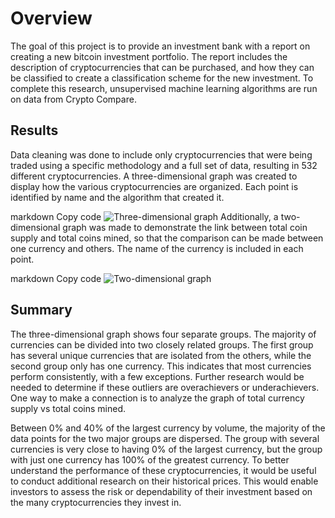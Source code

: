 # Overview
The goal of this project is to provide an investment bank with a report on creating a new bitcoin investment portfolio. The report includes the description of cryptocurrencies that can be purchased, and how they can be classified to create a classification scheme for the new investment. To complete this research, unsupervised machine learning algorithms are run on data from Crypto Compare.

## Results
Data cleaning was done to include only cryptocurrencies that were being traded using a specific methodology and a full set of data, resulting in 532 different cryptocurrencies. A three-dimensional graph was created to display how the various cryptocurrencies are organized. Each point is identified by name and the algorithm that created it.

markdown
Copy code
![Three-dimensional graph](https://user-images.githubusercontent.com/83256206/137974828-15d65572-2970-43df-ae56-e4059ddd1884.png)
Additionally, a two-dimensional graph was made to demonstrate the link between total coin supply and total coins mined, so that the comparison can be made between one currency and others. The name of the currency is included in each point.

markdown
Copy code
![Two-dimensional graph](https://user-images.githubusercontent.com/83256206/137974855-5e5f9473-b285-4b2f-b9f3-f59fd75752e7.png)
## Summary
The three-dimensional graph shows four separate groups. The majority of currencies can be divided into two closely related groups. The first group has several unique currencies that are isolated from the others, while the second group only has one currency. This indicates that most currencies perform consistently, with a few exceptions. Further research would be needed to determine if these outliers are overachievers or underachievers. One way to make a connection is to analyze the graph of total currency supply vs total coins mined.

Between 0% and 40% of the largest currency by volume, the majority of the data points for the two major groups are dispersed. The group with several currencies is very close to having 0% of the largest currency, but the group with just one currency has 100% of the greatest currency. To better understand the performance of these cryptocurrencies, it would be useful to conduct additional research on their historical prices. This would enable investors to assess the risk or dependability of their investment based on the many cryptocurrencies they invest in.
